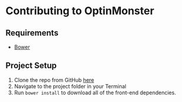 # Contributing to OptinMonster

## Requirements

* [Bower][bower]

## Project Setup

1. Clone the repo from GitHub [here][repo]
2. Navigate to the project folder in your Terminal
3. Run `bower install` to download all of the front-end dependencies.


[bower]:http://bower.io/
[repo]:https://github.com/thomasgriffin/optin-monster